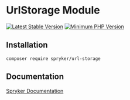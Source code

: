 # UrlStorage Module
[![Latest Stable Version](https://poser.pugx.org/spryker/url-storage/v/stable.svg)](https://packagist.org/packages/spryker/url-storage)
[![Minimum PHP Version](https://img.shields.io/badge/php-%3E%3D%208.3-8892BF.svg)](https://php.net/)

## Installation

```
composer require spryker/url-storage
```

## Documentation

[Spryker Documentation](https://spryker.github.io)
